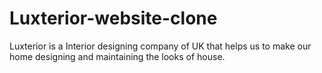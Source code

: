 # Luxterior-website-clone
Luxterior is a Interior designing company of UK that  helps us to make our home designing and maintaining the looks of house.

